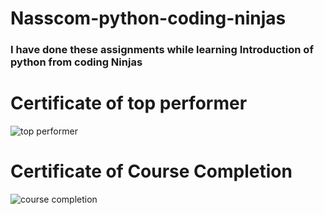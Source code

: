 # Nasscom-python-coding-ninjas
<h3> I have done these assignments while learning Introduction of python from coding Ninjas</h3>

# Certificate of top performer
![top performer](https://user-images.githubusercontent.com/75738861/157672999-3857248e-2461-461b-8fc6-dd6bbe897d5f.jpg)

# Certificate of Course Completion


![course completion](https://user-images.githubusercontent.com/75738861/157673186-e8c3ee68-9e0c-4003-af8a-bdfb69a057ee.jpg)
